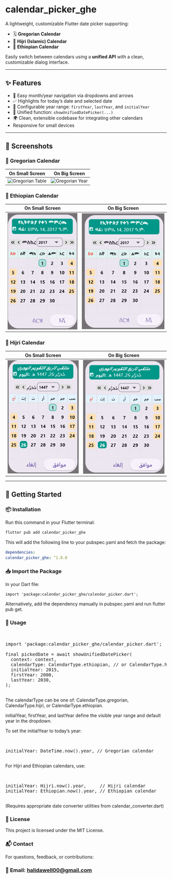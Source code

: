 # calendar_picker_ghe

A lightweight, customizable Flutter date picker supporting:

- 🗓️ **Gregorian Calendar**
- 🌙 **Hijri (Islamic) Calendar**
- 🗿 **Ethiopian Calendar**

Easily switch between calendars using a **unified API** with a clean, customizable dialog interface.

---

## ✨ Features

- 🔁 Easy month/year navigation via dropdowns and arrows
- ✅ Highlights for today’s date and selected date
- 📆 Configurable year range: `firstYear`, `lastYear`, and `initialYear`
- 🎯 Unified function: `showUnifiedDatePicker(...)`
- 🌍 Clean, extensible codebase for integrating other calendars
- Responsive for small devices
---

## 📸 Screenshots

### 📅 Gregorian Calendar

| On Small Screen                                      | On Big Screen                                     |
|------------------------------------------------------|---------------------------------------------------|
| ![Gregorian Table](assets/screenshots/grigSmall.PNG) | ![Gregorian Year](assets/screenshots/grigBig.PNG) |

### 🗿 Ethiopian Calendar

| On Small Screen                                     | On Big Screen                                    |
|-----------------------------------------------------|--------------------------------------------------|
| ![Ethiopian Table](assets/screenshots/ethSmall.PNG) | ![Ethiopian Year](assets/screenshots/ethBig.PNG) |

### 🌙 Hijri Calendar

| On Small Screen                                   | On Big Screen                                  |
|---------------------------------------------------|------------------------------------------------|
| ![Hijri Table](assets/screenshots/hijriSmall.PNG) | ![Hijri Year](assets/screenshots/hijriBig.PNG) |

---

## 🚀 Getting Started

### 📦 Installation

Run this command in your Flutter terminal:

```bash
flutter pub add calendar_picker_ghe
```
This will add the following line to your pubspec.yaml and fetch the package:

```yaml
dependencies:
calendar_picker_ghe: ^1.0.0
```
### 📥 Import the Package
In your Dart file:

```
import 'package:calendar_picker_ghe/calendar_picker.dart';
```
Alternatively, add the dependency manually in pubspec.yaml and run flutter pub get.

### 🧪 Usage
<pre lang="markdown"> 

import 'package:calendar_picker_ghe/calendar_picker.dart';

final pickedDate = await showUnifiedDatePicker(
  context: context,
  calendarType: CalendarType.ethiopian, // or CalendarType.hijri / .gregorian
  initialYear: 2015,
  firstYear: 2000,
  lastYear: 2030,
);

</pre>
The calendarType can be one of: CalendarType.gregorian, CalendarType.hijri, or CalendarType.ethiopian.

initialYear, firstYear, and lastYear define the visible year range and default year in the dropdown.

To set the initialYear to today’s year:

<pre lang="markdown"> 

initialYear: DateTime.now().year, // Gregorian calendar

</pre>
For Hijri and Ethiopian calendars, use:
<pre lang="markdown"> 

initialYear: Hijri.now().year,     // Hijri calendar
initialYear: Ethiopian.now().year, // Ethiopian calendar

</pre>
(Requires appropriate date converter utilities from calendar_converter.dart)

### 📝 License
This project is licensed under the MIT License.

### 📬 Contact
For questions, feedback, or contributions:

### 📧 Email: halidawell00@gmail.com
